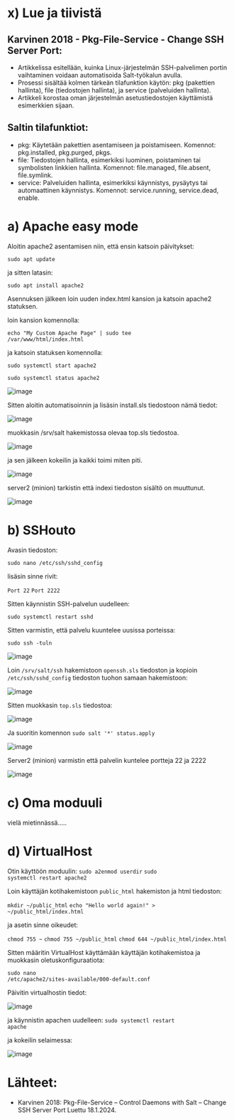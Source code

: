 # x) Lue ja tiivistä

## Karvinen 2018 - Pkg-File-Service - Change SSH Server Port:
* Artikkelissa esitellään, kuinka Linux-järjestelmän SSH-palvelimen portin vaihtaminen voidaan automatisoida Salt-työkalun avulla.
* Prosessi sisältää kolmen tärkeän tilafunktion käytön: pkg (pakettien hallinta), file (tiedostojen hallinta), ja service (palveluiden hallinta).
* Artikkeli korostaa oman järjestelmän asetustiedostojen käyttämistä esimerkkien sijaan.

## Saltin tilafunktiot:

* pkg: Käytetään pakettien asentamiseen ja poistamiseen.
  Komennot: pkg.installed, pkg.purged, pkgs.
* file: Tiedostojen hallinta, esimerkiksi luominen, poistaminen tai symbolisten linkkien hallinta.
  Komennot: file.managed, file.absent, file.symlink.
* service: Palveluiden hallinta, esimerkiksi käynnistys, pysäytys tai automaattinen käynnistys.
  Komennot: service.running, service.dead, enable.

# a) Apache easy mode

Aloitin apache2 asentamisen niin, että ensin katsoin päivitykset:

<code>sudo apt update</code> 

ja sitten latasin:

<code>sudo apt install apache2</code>


Asennuksen jälkeen loin uuden index.html kansion ja katsoin apache2 statuksen.


loin kansion komennolla:

<code>echo "My Custom Apache Page" | sudo tee /var/www/html/index.html</code>

ja katsoin statuksen komennolla:

<code>sudo systemctl start apache2</code>

<code>sudo systemctl status apache2</code>


![image](https://github.com/user-attachments/assets/79e913ea-9f48-4648-be2e-8059e61b27e4)



Sitten aloitin automatisoinnin ja lisäsin install.sls tiedostoon nämä tiedot:



![image](https://github.com/user-attachments/assets/ae3e3987-a787-413e-a0a0-3e1b3c172419)


muokkasin /srv/salt hakemistossa olevaa top.sls tiedostoa.


![image](https://github.com/user-attachments/assets/92637aae-a845-48fc-8bd9-36571e1c9a8e)



ja sen jälkeen kokeilin ja kaikki toimi miten piti.


![image](https://github.com/user-attachments/assets/992e7b0c-82b2-4a3e-bddf-f156a9c2fde0)


server2 (minion) tarkistin että indexi tiedoston sisältö on muuttunut.


![image](https://github.com/user-attachments/assets/440a73b5-8bc1-40e3-bff4-523d393308cc)




# b) SSHouto

Avasin tiedoston:

<code>sudo nano /etc/ssh/sshd_config</code>

lisäsin sinne rivit:

<code>Port 22</code>
<code>Port 2222</code>

Sitten käynnistin SSH-palvelun uudelleen:

<code>sudo systemctl restart sshd</code>


Sitten varmistin, että palvelu kuuntelee uusissa porteissa:

<code>sudo ssh -tuln</code>

![image](https://github.com/user-attachments/assets/063d90b4-9a5d-41b9-8a7a-973ab56bf873) 


Loin <code>/srv/salt/ssh</code> hakemistoon <code>openssh.sls</code> tiedoston ja kopioin <code>/etc/ssh/sshd_config</code> tiedoston tuohon samaan hakemistoon:

![image](https://github.com/user-attachments/assets/08507773-8b09-42ca-8860-6f5dc189188e)


Sitten muokkasin <code>top.sls</code> tiedostoa:

![image](https://github.com/user-attachments/assets/219bf2aa-6b3e-4377-8f3e-cb79c513bb83)


Ja suoritin komennon <code>sudo salt '*' status.apply</code>

![image](https://github.com/user-attachments/assets/eb2086fd-9abe-41a9-9bdb-dc3d4113dd16)


Server2 (minion) varmistin että palvelin kuntelee portteja 22 ja 2222

![image](https://github.com/user-attachments/assets/5b176b07-58fa-4fee-83a0-0eb6b88c0ae6)



# c) Oma moduuli

vielä mietinnässä.....





# d) VirtualHost

Otin käyttöön moduulin:
<code>sudo a2enmod userdir</code>
<code>sudo systemctl restart apache2</code>

Loin käyttäjän kotihakemistoon <code>public_html</code> hakemiston ja html tiedoston:

<code>mkdir ~/public_html</code>
<code>echo "Hello world again!" > ~/public_html/index.html</code>

ja asetin sinne oikeudet:

<code>chmod 755 ~</code>
<code>chmod 755 ~/public_html</code>
<code>chmod 644 ~/public_html/index.html</code>

Sitten määritin VirtualHost käyttämään käyttäjän kotihakemistoa ja muokkasin oletuskonfiguraatiota:

<code>sudo nano /etc/apache2/sites-available/000-default.conf</code>

Päivitin virtualhostin tiedot:


![image](https://github.com/user-attachments/assets/236add16-b4d2-42f0-ab4a-82f410b76165)



ja käynnistin apachen uudelleen:
<code>sudo systemctl restart apache</code>

ja kokeilin selaimessa:

![image](https://github.com/user-attachments/assets/92f29b74-cdd3-4839-b415-669b1b09dd91)













  # Lähteet:

* Karvinen 2018: Pkg-File-Service – Control Daemons with Salt – Change SSH Server Port Luettu 18.1.2024.
